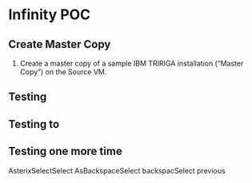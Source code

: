# Infinity  POC

## Create Master Copy

 1. Create a master copy of a sample IBM TRIRIGA installation
(“Master Copy”) on the Source VM.

## Testing
## Testing to
## Testing one more time


AsterixSelectSelect AsBackspaceSelect backspacSelect previous
<!--stackedit_data:
eyJoaXN0b3J5IjpbMjEzODAyMDc0NiwxMjkzMTk4NDUyXX0=
-->